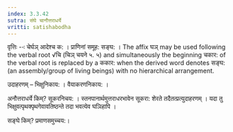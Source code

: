 ```yaml
---
index: 3.3.42
sutra: संघे चानौत्तराधर्ये
vritti: satishabodha
---
```



वृत्तिः --ः चेर्घञ् आदेश्‍च क: । प्राणिनां समूह: सङ्घ: । The affix घञ् may be used following the verbal root √चि (चिञ् चयने ५. ५) and simultaneously the beginning चकार: of the verbal root is replaced by a ककार: when the derived word denotes सङ्घ: (an assembly/group of living beings) with no hierarchical arrangement.


उदाहरणम् – भिक्षुनिकाय: । वैयाकरणनिकाय: ।


अनौत्तराधर्ये किम्? सूकरनिचय: । स्तनपानार्थमुत्तराधरभावेन सूकरा: शेरते तदैतत्प्रत्युदाहरणम् । यदा तु भिक्षुवत्पृथक्पृथगेवावतिष्ठन्ते तदा भवत्येव घञिहापि ।


सङ्घे किम्? प्रमाणसमुच्चय:।

